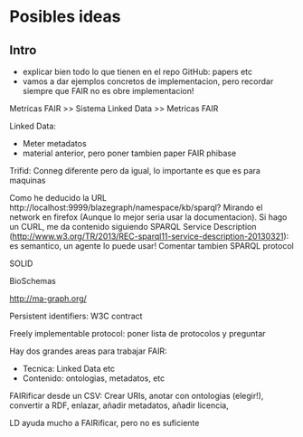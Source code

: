 # Posibles ideas

## Intro 

* explicar bien todo lo que tienen en el repo GitHub: papers etc
* vamos a dar ejemplos concretos de implementacion, pero recordar siempre que FAIR no es obre implementacion!

Metricas FAIR >> Sistema Linked Data >> Metricas FAIR

Linked Data:

* Meter metadatos
* material anterior, pero poner tambien paper FAIR phibase

Trifid: Conneg diferente pero da igual, lo importante es que es para maquinas

Como he deducido la URL http://localhost:9999/blazegraph/namespace/kb/sparql? Mirando el network en firefox (Aunque lo mejor seria usar la documentacion). Si hago un CURL, me da contenido siguiendo SPARQL Service Description (http://www.w3.org/TR/2013/REC-sparql11-service-description-20130321): es semantico, un agente lo puede usar! Comentar tambien SPARQL protocol

SOLID

BioSchemas

http://ma-graph.org/

Persistent identifiers: W3C contract

Freely implementable protocol: poner lista de protocolos y preguntar

Hay dos grandes areas para trabajar FAIR:
* Tecnica: Linked Data etc
* Contenido: ontologias, metadatos, etc

FAIRificar desde un CSV:
Crear URIs, anotar con ontologias (elegir!), convertir a RDF, enlazar, añadir metadatos, añadir licencia, 

LD ayuda mucho a FAIRificar, pero no es suficiente